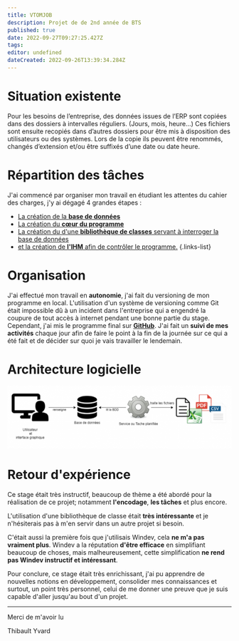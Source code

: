 ```yaml
---
title: VTOMJOB
description: Projet de de 2nd année de BTS
published: true
date: 2022-09-27T09:27:25.427Z
tags: 
editor: undefined
dateCreated: 2022-09-26T13:39:34.284Z
---
```


# Situation existente

Pour les besoins de l’entreprise, des données issues de l’ERP sont copiées dans des dossiers à intervalles réguliers. (Jours, mois, heure…) Ces fichiers sont ensuite recopiés dans d’autres dossiers pour être mis à disposition des utilisateurs ou des systèmes. Lors de la copie ils peuvent être renommés, changés d’extension et/ou être suffixés d’une date ou date heure.

# Répartition des tâches

J'ai commencé par organiser mon travail en étudiant les attentes du cahier des charges, j'y ai dégagé 4 grandes étapes :

- [La création de la **base de données**](/professionals-projects/vtomjob/database)
- [La création du **cœur du programme**](/professionals-projects/vtomjob/core)
- [La création du d'une **bibliothèque de classes** servant à interroger la base de données ](/professionals-projects/vtomjob/core)
- [et la création de **l'IHM** afin de contrôler le programme.](/professionals-projects/vtomjob/ihm)
{.links-list}

# Organisation

J'ai effectué mon travail en **autonomie**, j'ai fait du versioning de mon programme en local. L'utilisation d'un système de versioning comme Git était impossible dû à un incident dans l'entreprise qui a engendré la coupure de tout accès à internet pendant une bonne partie du stage. Cependant, j'ai mis le programme final sur **[GitHub](https://github.com/Thibault53/VTOMJOB)**. J'ai fait un **suivi de mes activités** chaque jour afin de faire le point à la fin de la journée sur ce qui a été fait et de décider sur quoi je vais travailler le lendemain.

# Architecture logicielle

![architecture vtomjob.png](/img/vtomjob/architecture%20vtomjob.png)






# Retour d'expérience

Ce stage était très instructif, beaucoup de thème a été abordé pour la réalisation de ce projet; notamment **l'encodage**, **les tâches** et plus encore.

L'utilisation d'une bibliothèque de classe était **très intéressante** et je n'hésiterais pas à m'en servir dans un autre projet si besoin.

C'était aussi la première fois que j'utilisais Windev, cela **ne m'a pas vraiment plus**. Windev a la réputation **d'être efficace** en simplifiant beaucoup de choses, mais malheureusement, cette simplification **ne rend pas Windev instructif et intéressant**.

Pour conclure, ce stage était très enrichissant, j'ai pu apprendre de nouvelles notions en développement, consolider mes connaissances et surtout, un point très personnel, celui de me donner une preuve que je suis capable d'aller jusqu'au bout d'un projet.

---

Merci de m'avoir lu

Thibault Yvard